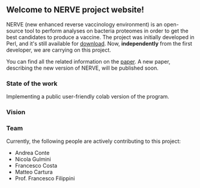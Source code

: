 ## Welcome to NERVE project website!

NERVE (new enhanced reverse vaccinology environment) is an open-source tool to perform analyses on bacteria proteomes in order to get the best candidates to produce a vaccine. 
The project was initially developed in Perl, and it's still available for [download](http://www.bio.unipd.it/molbinfo/NERVE_download.html). Now, **independently** from the first developer, we are carrying on this project. 

You can find all the related information on the [paper](https://www.ncbi.nlm.nih.gov/pmc/articles/PMC1570458/). A new paper, describing the new version of NERVE, will be published soon. 

### State of the work

Implementing a public user-friendly colab version of the program.

### Vision

### Team
Currently, the following people are actively contributing to this project:

- Andrea Conte
- Nicola Gulmini
- Francesco Costa
- Matteo Cartura
- Prof. Francesco Filippini
